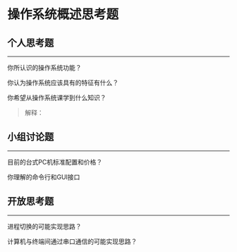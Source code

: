 # 操作系统概述思考题

## 个人思考题

---

你所认识的操作系统功能？

你认为操作系统应该具有的特征有什么？

你希望从操作系统课学到什么知识？


> 解释：

## 小组讨论题

---

目前的台式PC机标准配置和价格？

你理解的命令行和GUI接口

## 开放思考题

---
进程切换的可能实现思路？

计算机与终端间通过串口通信的可能实现思路？

